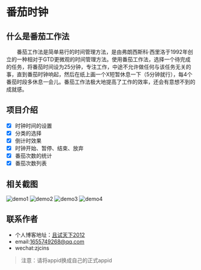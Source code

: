 # 番茄时钟
## 什么是番茄工作法
&emsp;&emsp;番茄工作法是简单易行的时间管理方法，是由弗朗西斯科·西里洛于1992年创立的一种相对于GTD更微观的时间管理方法。使用番茄工作法，选择一个待完成的任务，将番茄时间设为25分钟，专注工作，中途不允许做任何与该任务无关的事，直到番茄时钟响起，然后在纸上画一个X短暂休息一下（5分钟就行），每4个番茄时段多休息一会儿。番茄工作法极大地提高了工作的效率，还会有意想不到的成就感。
## 项目介绍
- [x] 时钟时间的设置
- [x] 分类的选择
- [x] 倒计时效果
- [x] 时钟开始、暂停、结束、放弃
- [x] 番茄次数的统计
- [x] 番茄次数列表
## 相关截图
![demo1](https://github.com/3212lin/tomatoClock/blob/master/screenshot/1.jpg)
![demo2](https://github.com/3212lin/tomatoClock/blob/master/screenshot/2.jpg)
![demo3](https://github.com/3212lin/tomatoClock/blob/master/screenshot/3.jpg)
![demo4](https://github.com/3212lin/tomatoClock/blob/master/screenshot/4.jpg)
## 联系作者
+ 个人博客地址：[且试天下2012](http://www.cnblogs.com/adobe-lin)
+ email:1655749268@qq.com
+ wechat:zjcins
> 注意：请将appid换成自己的正式appid
